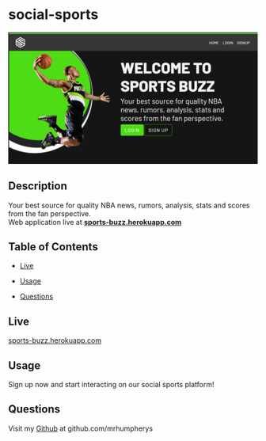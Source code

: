 # social-sports

![screenshot of homepage](/public/images/sports-buzz.png)

## Description

Your best source for quality NBA news, rumors, analysis, stats and scores from the fan perspective.  
Web application live at **[sports-buzz.herokuapp.com](sports-buzz.herokuapp.com)**

## Table of Contents

* [Live](#live)

* [Usage](#usage)

* [Questions](#questions)

## Live

[sports-buzz.herokuapp.com](sports-buzz.herokuapp.com)

## Usage

Sign up now and start interacting on our social sports platform!

## Questions

Visit my [Github](http://www.github.com/mrhumpherys) at github.com/mrhumpherys
